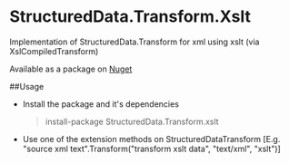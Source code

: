 # StructuredData.Transform.Xslt
Implementation of StructuredData.Transform for xml using xslt (via XslCompiledTransform)

Available as a package on [Nuget](https://www.nuget.org/packages/StructuredData.Transform.xslt/)

##Usage

* Install the package and it's dependencies  
   > install-package StructuredData.Transform.xslt
* Use one of the extension methods on StructuredDataTransform
   [E.g. "source xml text".Transform("transform xslt data", "text/xml", "xslt")]
   

